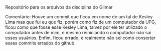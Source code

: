 Repositório para os arquivos da disciplina do Gilmar

Comentário: Houve um commit que ficou em nome de um tal de Kesley Lima mas que fui eu que fiz, porém como fiz de um computador da UFG, ficou como que fosse esse Kesley Lima, talvez por ele ter utilizado o computador antes de mim, e mesmo reiniciando o computador não sai esses usuários. Enfim, ficou errado, e realmente não sei como consertar esses commits errados do github.
